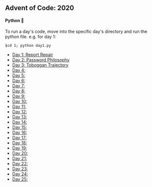 ## Advent of Code: 2020

#### Python 🐍

To run a day's code, move into the specific day's directory and run the python file. e.g. for day 1: <br>
```console
$cd 1; python day1.py
```

* [Day 1: Report Repair](./1) 
* [Day 2: Password Philosophy](./2)
* [Day 3: Toboggan Trajectory](./3)
* [Day 4: ](./4)
* [Day 5: ](./5)
* [Day 6: ](./6)
* [Day 7: ](./7)
* [Day 8: ](./8)
* [Day 9: ](./9)
* [Day 10: ](./10)
* [Day 11: ](./11)
* [Day 12: ](./12)
* [Day 13: ](./13)
* [Day 14: ](./14)
* [Day 15: ](./15)
* [Day 16: ](./16)
* [Day 17: ](./17)
* [Day 18: ](./18)
* [Day 19: ](./19)
* [Day 20: ](./20)
* [Day 21: ](./22)
* [Day 22: ](./22)
* [Day 23: ](./23)
* [Day 24: ](./24)
* [Day 25: ](./25)